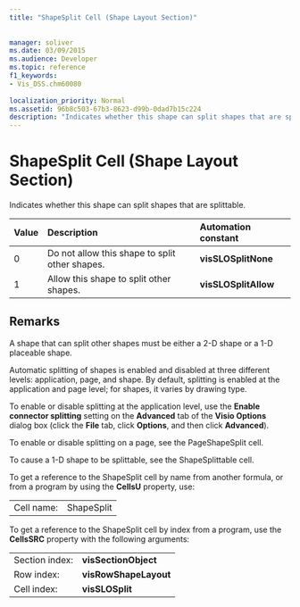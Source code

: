 ```yaml
---
title: "ShapeSplit Cell (Shape Layout Section)"
 
 
manager: soliver
ms.date: 03/09/2015
ms.audience: Developer
ms.topic: reference
f1_keywords:
- Vis_DSS.chm60080
 
localization_priority: Normal
ms.assetid: 96b8c503-67b3-8623-d99b-0dad7b15c224
description: "Indicates whether this shape can split shapes that are splittable."
---
```


# ShapeSplit Cell (Shape Layout Section)

Indicates whether this shape can split shapes that are splittable.
  
|**Value**|**Description**|**Automation constant**|
|:-----|:-----|:-----|
| 0  <br/> | Do not allow this shape to split other shapes.  <br/> |**visSLOSplitNone** <br/> |
| 1  <br/> | Allow this shape to split other shapes.  <br/> |**visSLOSplitAllow** <br/> |
   
## Remarks

A shape that can split other shapes must be either a 2-D shape or a 1-D placeable shape. 
  
Automatic splitting of shapes is enabled and disabled at three different levels: application, page, and shape. By default, splitting is enabled at the application and page level; for shapes, it varies by drawing type. 
  
To enable or disable splitting at the application level, use the **Enable connector splitting** setting on the **Advanced** tab of the **Visio Options** dialog box (click the **File** tab, click **Options**, and then click **Advanced**). 
  
To enable or disable splitting on a page, see the PageShapeSplit cell. 
  
To cause a 1-D shape to be splittable, see the ShapeSplittable cell.
  
To get a reference to the ShapeSplit cell by name from another formula, or from a program by using the **CellsU** property, use: 
  
|||
|:-----|:-----|
| Cell name:  <br/> | ShapeSplit  <br/> |
   
To get a reference to the ShapeSplit cell by index from a program, use the **CellsSRC** property with the following arguments: 
  
|||
|:-----|:-----|
| Section index:  <br/> |**visSectionObject** <br/> |
| Row index:  <br/> |**visRowShapeLayout** <br/> |
| Cell index:  <br/> |**visSLOSplit** <br/> |
   

